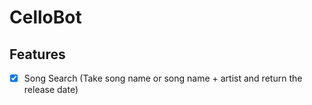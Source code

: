 # CelloBot

## Features

* [x] Song Search (Take song name or song name + artist and return the release date)